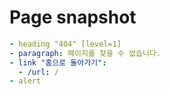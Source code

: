 # Page snapshot

```yaml
- heading "404" [level=1]
- paragraph: 페이지를 찾을 수 없습니다.
- link "홈으로 돌아가기":
  - /url: /
- alert
```